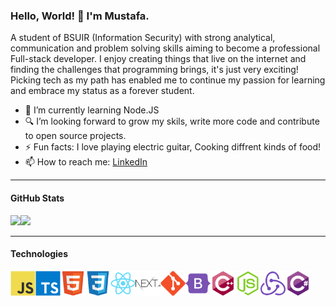 ### Hello, World! 👋 I'm Mustafa.

A student of BSUIR (Information Security) with strong analytical, communication and problem solving skills aiming to become a professional Full-stack developer. I enjoy creating things that live on the internet and finding the challenges that programming brings, it's just very exciting! Picking tech as my path has enabled me to continue my passion for learning and embrace my status as a forever student.

- 🌱 I’m currently learning Node.JS
- 🔍 I’m looking forward to grow my skils, write more code and contribute to open source projects.
- ⚡ Fun facts: I love playing electric guitar, Cooking diffrent kinds of food!
- 📫 How to reach me: [LinkedIn](https://www.linkedin.com/in/mustafa-johnny-44185a218/)

<hr />

#### GitHub Stats
<img height="120px" src="https://github-readme-stats.vercel.app/api?username=MustafaJohnny&hide_title=true&hide_border=true&show_icons=true&include_all_commits=true&count_private=true&line_height=21&text_color=000&icon_color=000&theme=graywhite" /><!-- wi*quL3fcV --><img height="120px" src="https://github-readme-stats.vercel.app/api/top-langs/?username=rosajen27&hide=html&hide_title=true&hide_border=true&layout=compact&langs_count=7&text_color=000&icon_color=ffftheme=graywhite" />

<hr />

#### Technologies

<img align="left" alt="JavaScript" width="40px" src="https://github.com/devicons/devicon/blob/master/icons/javascript/javascript-original.svg">
<img align="left" alt="TypeScript" width="40px" src="https://github.com/devicons/devicon/blob/master/icons/typescript/typescript-original.svg">
<img align="left" alt="HTML5" width="40px" src="https://github.com/devicons/devicon/blob/master/icons/html5/html5-original.svg">
<img align="left" alt="CSS3" width="40px" src="https://github.com/devicons/devicon/blob/master/icons/css3/css3-original.svg">
<img align="left" alt="React" width="40px" src="https://github.com/devicons/devicon/blob/master/icons/react/react-original.svg">
<img align="left" alt="Next" width="40px" src="https://github.com/devicons/devicon/blob/master/icons/nextjs/nextjs-original-wordmark.svg">
<img align="left" alt="Git" width="40px" src="https://github.com/devicons/devicon/blob/master/icons/git/git-original.svg">
<img align="left" alt="Bootstrap" width="40px" src="https://github.com/devicons/devicon/blob/master/icons/bootstrap/bootstrap-plain.svg">
<img align="left" alt="C++" width="40px" src="https://github.com/devicons/devicon/blob/master/icons/cplusplus/cplusplus-original.svg">
<img align="left" alt="Node" width="40px" src="https://github.com/devicons/devicon/blob/master/icons/nodejs/nodejs-original.svg">
<img align="left" alt="Redux" width="40px" src="https://github.com/devicons/devicon/blob/master/icons/redux/redux-original.svg">
<img align="left" alt="C#" width="40px" src="https://github.com/devicons/devicon/blob/master/icons/csharp/csharp-original.svg">

[linkedin]: https://www.linkedin.com/in/mustafa-johnny-44185a218/
